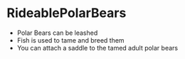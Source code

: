 # RideablePolarBears

- Polar Bears can be leashed
- Fish is used to tame and breed them
- You can attach a saddle to the tamed adult polar bears